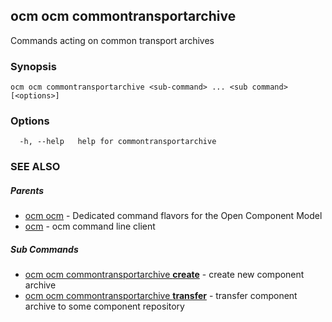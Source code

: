 ## ocm ocm commontransportarchive

Commands acting on common transport archives

### Synopsis

```
ocm ocm commontransportarchive <sub-command> ... <sub command> [<options>]
```

### Options

```
  -h, --help   help for commontransportarchive
```

### SEE ALSO

##### Parents

* [ocm ocm](ocm_ocm.md)	 - Dedicated command flavors for the Open Component Model
* [ocm](ocm.md)	 - ocm command line client


##### Sub Commands

* [ocm ocm commontransportarchive <b>create</b>](ocm_ocm_commontransportarchive_create.md)	 - create new component archive
* [ocm ocm commontransportarchive <b>transfer</b>](ocm_ocm_commontransportarchive_transfer.md)	 - transfer component archive to some component repository

